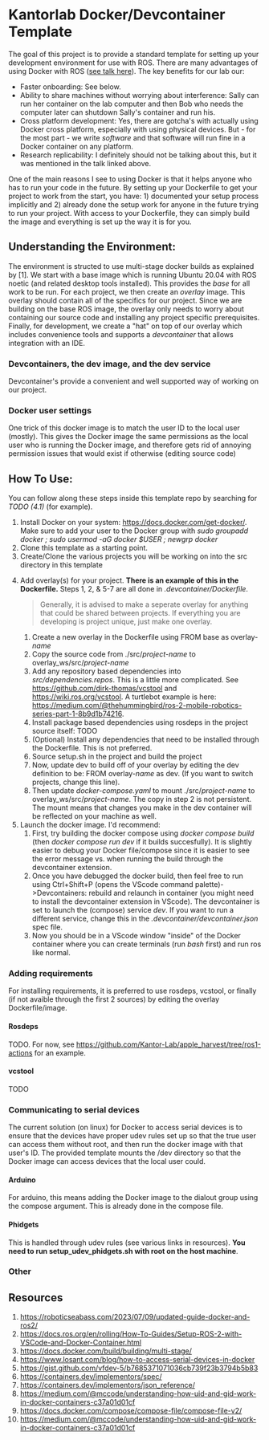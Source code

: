 # Kantorlab Docker/Devcontainer Template
The goal of this project is to provide a standard template for setting up your development environment for use with ROS.
There are many advantages of using Docker with ROS ([see talk here](https://discourse.ros.org/t/ros-docker-pro-tips-and-20-20-hindsights/17274 "ROS + Docker: Pro Tips and 20/20 Hindsights")). The key benefits for our lab our:
* Faster onboarding: See below.
* Ability to share machines without worrying about interference: Sally can run her container on the lab computer and then Bob who needs the computer later can shutdown Sally's container and run his.
* Cross platform development: Yes, there are gotcha's with actually using Docker cross platform, especially with using physical devices. But - for the most part - we write *software* and that software will run fine in a Docker container on any platform.
* Research replicability: I definitely should not be talking about this, but it was mentioned in the talk linked above.

One of the main reasons I see to using Docker is that it helps anyone who has to run your code in the future. By setting up your Dockerfile to get your project to work from the start, you have: 1) documented your setup process implicitly and 2) already done the setup work for anyone in the future trying to run your project. With access to your Dockerfile, they can simply build the image and everything is set up the way it is for you. 

## Understanding the Environment:
The environment is structed to use multi-stage docker builds as explained by [1]. We start with a base image which is running Ubuntu 20.04 with ROS noetic (and related desktop tools installed). This provides the *base* for all work to be run. For each project, we then create an *overlay* image. This overlay should contain all of the specifics for our project. Since we are building on the base ROS image, the overlay only needs to worry about containing our source code and installing any project specific prerequisites. Finally, for development, we create a "hat" on top of our overlay which includes convenience tools and supports a *devcontainer* that allows integration with an IDE. 

### Devcontainers, the dev image, and the dev service
Devcontainer's provide a convenient and well supported way of working on our project. 

### Docker user settings
One trick of this docker image is to match the user ID to the local user (mostly). This gives the Docker image the same permissions as the local user who is running the Docker image, and therefore gets rid of annoying permission issues that would exist if otherwise (editing source code)

## How To Use:
You can follow along these steps inside this template repo by searching for *TODO (4.1)* (for example).
1. Install Docker on your system: https://docs.docker.com/get-docker/. Make sure to add your user to the Docker group with *sudo groupadd docker ; sudo usermod -aG docker $USER ; newgrp docker*
2. Clone this template as a starting point.
3. Create/Clone the various projects you will be working on into the src directory in this template
<!-- TODO use submodules? -->
4. Add overlay(s) for your project. **There is an example of this in the Dockerfile.** Steps 1, 2, & 5-7 are all done in *.devcontainer/Dockerfile*. 
    > Generally, it is advised to make a seperate overlay for anything that could be shared between projects. If everything you are developing is project unique, just make one overlay.
    1. Create a new overlay in the Dockerfile using FROM base as overlay-*name*
    2. Copy the source code from ./src/*project-name* to overlay_ws/src/*project-name*
    3. Add any repository based dependencies into *src/dependencies.repos*. This is a little more complicated. See https://github.com/dirk-thomas/vcstool and https://wiki.ros.org/vcstool. A turtlebot example is here: https://medium.com/@thehummingbird/ros-2-mobile-robotics-series-part-1-8b9d1b74216.
    4. Install package based dependencies using rosdeps in the project source itself: TODO
    5. (Optional) Install any dependencies that need to be installed through the Dockerfile. This is not preferred.
    6. Source setup.sh in the project and build the project
    7. Now, update dev to build off of your overlay by editing the dev definition to be: FROM overlay-*name* as dev. (If you want to switch projects, change this line).
    8. Then update *docker-compose.yaml* to mount ./src/*project-name* to overlay_ws/src/*project-name*. The copy in step 2 is not persistent. The mount means that changes you make in the dev container will be reflected on your machine as well.
 5. Launch the docker image. I'd recommend:
    1. First, try building the docker compose using *docker compose build* (then *docker compose run dev* if it builds succesfully). It is slightly easier to debug your Docker file/compose since it is easier to see the error message vs. when running the build through the devcontainer extension. 
    2. Once you have debugged the docker build, then feel free to run using Ctrl+Shift+P (opens the VScode command palette)->Devcontainers: rebuild and relaunch in container (you might need to install the devcontainer extension in VScode). The devcontainer is set to launch the (compose) service *dev*. If you want to run a different service, change this in the *.devcontainer/devcontainer.json* spec file. 
    3. Now you should be in a VScode window "inside" of the Docker container where you can create terminals (run *bash* first) and run ros like normal.  

### Adding requirements
For installing requirements, it is preferred to use rosdeps, vcstool, or finally (if not avaible through the first 2 sources) by editing the overlay Dockerfile/image. 

#### Rosdeps
TODO. For now, see  https://github.com/Kantor-Lab/apple_harvest/tree/ros1-actions for an example.

#### vcstool
TODO

### Communicating to serial devices
The current solution (on linux) for Docker to access serial devices is to ensure that the devices have proper udev rules set up so that the true user can access them without root, and then run the docker image with that user's ID. The provided template mounts the /dev directory so that the Docker image can access devices that the local user could.

#### Arduino
For arduino, this means adding the Docker image to the dialout group using the compose argument. This is already done in the compose file.

#### Phidgets
This is handled through udev rules (see various links in resources). **You need to run setup_udev_phidgets.sh with root on the host machine**.

### Other

## Resources
1. https://roboticseabass.com/2023/07/09/updated-guide-docker-and-ros2/
2. https://docs.ros.org/en/rolling/How-To-Guides/Setup-ROS-2-with-VSCode-and-Docker-Container.html
3. https://docs.docker.com/build/building/multi-stage/
4. https://www.losant.com/blog/how-to-access-serial-devices-in-docker
5. https://gist.github.com/vfdev-5/b7685371071036cb739f23b3794b5b83
6. https://containers.dev/implementors/spec/
7. https://containers.dev/implementors/json_reference/
8. https://medium.com/@mccode/understanding-how-uid-and-gid-work-in-docker-containers-c37a01d01cf   
9. https://docs.docker.com/compose/compose-file/compose-file-v2/
10. https://medium.com/@mccode/understanding-how-uid-and-gid-work-in-docker-containers-c37a01d01cf
